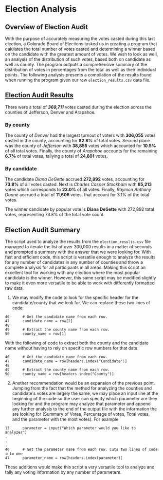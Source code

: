 # Election Analysis

## Overview of Election Audit

With the purpose of accurately measuring the votes casted during this last election, a Colorado Board of Elections tasked us in creating a program that calulates the total number of votes casted and determining a winner based on the candidate with the greatest amount of votes. We wish to look as well, an analysis of the distribution of such votes, based both on candidate as well as county. The program outputs a comprehensive summary of the distribution of votes in percentages from the total as well as their individual points. The following analysis presents a compilation of the results found when running the program given our raw ```election_results.csv``` data file.

## [Election Audit Results](analysis/election_analysis.txt)

There were a total of ***369,711*** votes casted during the election across the counties of Jefferson, Denver and Arapahoe.

### By county

The county of *Denver* had the largest turnout of voters with **306,055** votes casted in the county, accounting for **82.8%** of total votes. Second place was the county of *Jefferson* with **38,855** votes which accounted for **10.5%** of all total votes. Finally, the county of *Arapahoe* accounts for the remaining **6.7%** of total votes, tallying a total of **24,801** votes.

### By candidate

The candidate *Diana DeGette* accrued **272,892** votes, accounting for **73.8%** of all votes casted. Next is *Charles Casper Stockham* with **85,213** votes which corresponds to **23.0%** of all votes. Finally, *Raymon Anthony Doane* accrued a total of **11,606** votes, that account for 3.1% of the total votes.

The winner candidate by popular vote is **Diana DeGette** with 272,892 total votes, representing 73.8% of the total vote count.

## Election Audit Summary

The script used to analyze the results from the `election_results.csv` file managed to iterate the list of over 300,000 results in a matter of seconds and prompted a summary with the answer that we were looking for. With fast and efficient code, this script is versatile enough to analyze the results for any number of candidates in any number of counties and throw a complete analysis for all participants in all areas. Making this script an excellent tool for working with any election where the most popular candidate is the winner. However, this same script may be modified slightly to make it even more versatile to be able to work with differently formatted raw data.

1. We may modify the code to look for the specific header for the candidate/county that we look for. We can replace these two lines of code:
```
46      # Get the candidate name from each row.
47      candidate_name = row[2]
48
49      # Extract the county name from each row.
50      county_name = row[1]
```
With the following of code to extract both the county and the candidate name without having to rely on specific row numbers for that data:
```
46      # Get the candidate name from each row.
47      candidate_name = row[headers.index("Candidate")]
48
49      # Extract the county name from each row.
50      county_name = row[headers.index("County")]
```
2. Another recommendation would be an expansion of the previous point. Jumping from the fact that the method for analyzing the counties and candidate's votes are largely the same, we may place an input line at the beginning of the code so the user can specify which parameter are they looking for and the program may analyze that parameter and append any further analysis to the end of the output file with the information the are looking for (Summary of Votes, Percentage of votes, Total votes, and the parameter with the most votes). For example
```
12      parameter = input("Which parameter would you like to analyze?")
.
.
.
46      # Get the parameter name from each row. Cuts two lines of code into one
47      parameter_name = row[headers.index(parameter)]
```
These additions would make this script a very versatile tool to analyze and tally any voting information by any number of parameters.
